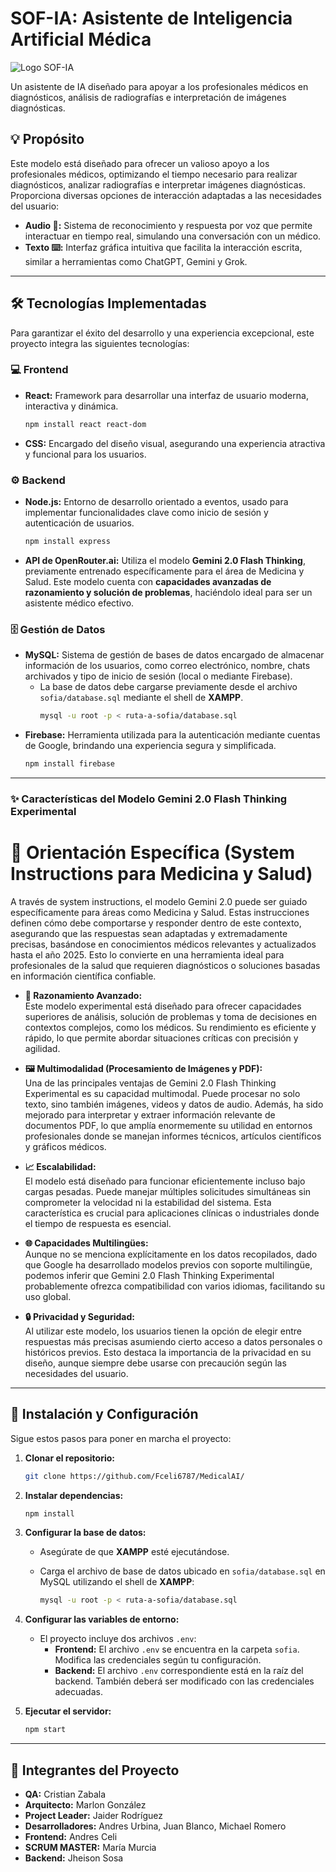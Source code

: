 
 # SOF-IA: Asistente de Inteligencia Artificial Médica
![Logo SOF-IA](https://github.com/user-attachments/assets/47933f0a-6f45-475b-b312-8372fa85eb08)

Un asistente de IA diseñado para apoyar a los profesionales médicos en diagnósticos, análisis de radiografías e interpretación de imágenes diagnósticas.

## 💡 Propósito

Este modelo está diseñado para ofrecer un valioso apoyo a los profesionales médicos, optimizando el tiempo necesario para realizar diagnósticos, analizar radiografías e interpretar imágenes diagnósticas. Proporciona diversas opciones de interacción adaptadas a las necesidades del usuario:

*   **Audio 🎤:** Sistema de reconocimiento y respuesta por voz que permite interactuar en tiempo real, simulando una conversación con un médico.
*   **Texto ⌨️:** Interfaz gráfica intuitiva que facilita la interacción escrita, similar a herramientas como ChatGPT, Gemini y Grok.

---

## 🛠️ Tecnologías Implementadas

Para garantizar el éxito del desarrollo y una experiencia excepcional, este proyecto integra las siguientes tecnologías:

### 💻 Frontend

*   **React:** Framework para desarrollar una interfaz de usuario moderna, interactiva y dinámica.
    ```bash
    npm install react react-dom
    ```
*   **CSS:** Encargado del diseño visual, asegurando una experiencia atractiva y funcional para los usuarios.

### ⚙️ Backend

*   **Node.js:** Entorno de desarrollo orientado a eventos, usado para implementar funcionalidades clave como inicio de sesión y autenticación de usuarios.
    ```bash
    npm install express
    ```
*   **API de OpenRouter.ai:** Utiliza el modelo **Gemini 2.0 Flash Thinking**, previamente entrenado específicamente para el área de Medicina y Salud. Este modelo cuenta con **capacidades avanzadas de razonamiento y solución de problemas**, haciéndolo ideal para ser un asistente médico efectivo.

### 🗄️ Gestión de Datos

*   **MySQL:** Sistema de gestión de bases de datos encargado de almacenar información de los usuarios, como correo electrónico, nombre, chats archivados y tipo de inicio de sesión (local o mediante Firebase).
    *   La base de datos debe cargarse previamente desde el archivo `sofia/database.sql` mediante el shell de **XAMPP**.
        ```bash
        mysql -u root -p < ruta-a-sofia/database.sql
        ```
*   **Firebase:** Herramienta utilizada para la autenticación mediante cuentas de Google, brindando una experiencia segura y simplificada.
    ```bash
    npm install firebase
    ```

---

### ✨ Características del Modelo Gemini 2.0 Flash Thinking Experimental

# 🎯 Orientación Específica (System Instructions para Medicina y Salud)

A través de system instructions, el modelo Gemini 2.0 puede ser guiado específicamente para áreas como Medicina y Salud. Estas instrucciones definen cómo debe comportarse y responder dentro de este contexto, asegurando que las respuestas sean adaptadas y extremadamente precisas, basándose en conocimientos médicos relevantes y actualizados hasta el año 2025. Esto lo convierte en una herramienta ideal para profesionales de la salud que requieren diagnósticos o soluciones basadas en información científica confiable.

*   **🧠 Razonamiento Avanzado:**  
    Este modelo experimental está diseñado para ofrecer capacidades superiores de análisis, solución de problemas y toma de decisiones en contextos complejos, como los médicos. Su rendimiento es eficiente y rápido, lo que permite abordar situaciones críticas con precisión y agilidad.

*   **🖼️ Multimodalidad (Procesamiento de Imágenes y PDF):**  
    Una de las principales ventajas de Gemini 2.0 Flash Thinking Experimental es su capacidad multimodal. Puede procesar no solo texto, sino también imágenes, videos y datos de audio. Además, ha sido mejorado para interpretar y extraer información relevante de documentos PDF, lo que amplía enormemente su utilidad en entornos profesionales donde se manejan informes técnicos, artículos científicos y gráficos médicos.

*   **📈 Escalabilidad:**  
    El modelo está diseñado para funcionar eficientemente incluso bajo cargas pesadas. Puede manejar múltiples solicitudes simultáneas sin comprometer la velocidad ni la estabilidad del sistema. Esta característica es crucial para aplicaciones clínicas o industriales donde el tiempo de respuesta es esencial.

*   **🌐 Capacidades Multilingües:**  
    Aunque no se menciona explícitamente en los datos recopilados, dado que Google ha desarrollado modelos previos con soporte multilingüe, podemos inferir que Gemini 2.0 Flash Thinking Experimental probablemente ofrezca compatibilidad con varios idiomas, facilitando su uso global.

*   **🔒 Privacidad y Seguridad:**  
    Al utilizar este modelo, los usuarios tienen la opción de elegir entre respuestas más precisas asumiendo cierto acceso a datos personales o históricos previos. Esto destaca la importancia de la privacidad en su diseño, aunque siempre debe usarse con precaución según las necesidades del usuario.

---

## 🚀 Instalación y Configuración

Sigue estos pasos para poner en marcha el proyecto:

1.  **Clonar el repositorio:**

    ```bash
    git clone https://github.com/Fceli6787/MedicalAI/
    ```
2.  **Instalar dependencias:**

    ```bash
    npm install
    ```
3.  **Configurar la base de datos:**

    *   Asegúrate de que **XAMPP** esté ejecutándose.
    *   Carga el archivo de base de datos ubicado en `sofia/database.sql` en MySQL utilizando el shell de **XAMPP**:

        ```bash
        mysql -u root -p < ruta-a-sofia/database.sql
        ```
4.  **Configurar las variables de entorno:**

    *   El proyecto incluye dos archivos `.env`:
        *   **Frontend:** El archivo `.env` se encuentra en la carpeta `sofia`. Modifica las credenciales según tu configuración.
        *   **Backend:** El archivo `.env` correspondiente está en la raíz del backend. También deberá ser modificado con las credenciales adecuadas.
5.  **Ejecutar el servidor:**

    ```bash
    npm start
    ```

---

## 👥 Integrantes del Proyecto

*   **QA:** Cristian Zabala
*   **Arquitecto:** Marlon González
*   **Project Leader:** Jaider Rodríguez
*   **Desarrolladores:** Andres Urbina, Juan Blanco, Michael Romero
*   **Frontend:** Andres Celi
*   **SCRUM MASTER:** María Murcia
*   **Backend:** Jheison Sosa
